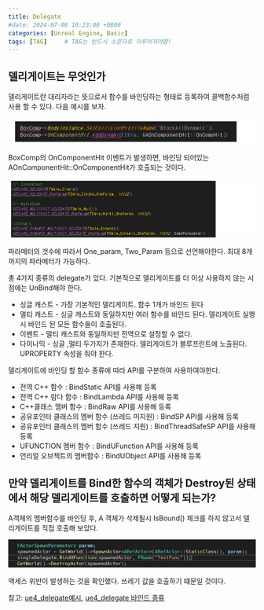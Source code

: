 ```yaml
---
title: Delegate
#date: 2024-07-08 10:23:00 +0800
categories: [Unreal Engine, Basic]
tags: [TAG]		# TAG는 반드시 소문자로 이루어져야함!
---
```


## **델리게이트는 무엇인가**

델리게이트란 대리자라는 뜻으로서 함수를 바인딩하는 형태로 등록하여 콜백함수처럼 사용 할 수 있다. 다음 예시를 보자.

![Delegate_0](/assets/img/delegate_0.png)

BoxComp의 OnComponentHit 이벤트가 발생하면, 바인딩 되어있는 AOnComponentHit::OnComponentHit가 호출되는 것이다.

![Delegate_1](/assets/img/delegate_1.png)

파라메터의 갯수에 따라서 One_param, Two_Param 등으로 선언해야한다. 최대 8개까지의 파라메터가 가능하다. 

총 4가지 종류의 delegate가 있다. 기본적으로 델리게이트를 더 이상 사용하지 않는 시점에는 UnBind해야 한다.

* 싱글 캐스트 - 가장 기본적인 델리게이트. 함수 1개가 바인드 된다
* 멀티 캐스트 - 싱글 캐스트와 동일하지만 여러 함수를 바인드 된다. 델리게이트 실행시 바인드 된 모든 함수들이 호출된다.
* 이벤트 - 멀티 캐스트와 동일하지만 전역으로 설정할 수 없다.
* 다이나믹 - 싱글 ,멀티 두가지가 존재한다. 델리게이트가 블루프린트에 노출된다. UPROPERTY 속성을 줘야 한다.


델리게이트에 바인딩 할 함수 종류에 따라 API를 구분하여 사용하여야한다.

* 전역 C++ 함수 : BindStatic API를 사용해 등록
* 전역 C++ 람다 함수 : BindLambda API를 사용해 등록
* C++클래스 멤버 함수 : BindRaw  API를 사용해 등록
* 공유포인터 클래스의 멤버 함수 (쓰레드 미지원) : BindSP API를 사용해 등록 
* 공유포인터 클래스의 멤버 함수 (쓰레드 지원) : BindThreadSafeSP API를 사용해 등록
* UFUNCTION 멤버 함수 : BindUFunction API를 사용해 등록
* 언리얼 오브젝트의 멤버함수 : BindUObject API를 사용해 등록


## **만약 델리게이트를 Bind한 함수의 객체가 Destroy된 상태에서 해당 델리게이트를 호출하면 어떻게 되는가?**

A객체의 멤버함수를 바인딩 후, A 객체가 삭제될시 IsBound() 체크를 하지 않고서 델리게이트를 직접 호출해 보았다.

![Delegate_2](/assets/img/delegate_2.png)

액세스 위반이 발생하는 것을 확인했다. 쓰레기 값을 호출하기 떄문일 것이다.

참고: [ue4_delegate예시](https://darkcatgame.tistory.com/66, ""), [ue4_delegate 바인드 종류](https://darkcatgame.tistory.com/66, "")
